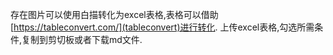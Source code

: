 存在图片可以使用白描转化为excel表格,表格可以借助 [https://tableconvert.com/](tableconvert)进行转化.
上传excel表格,勾选所需条件,复制到剪切板或者下载md文件.
